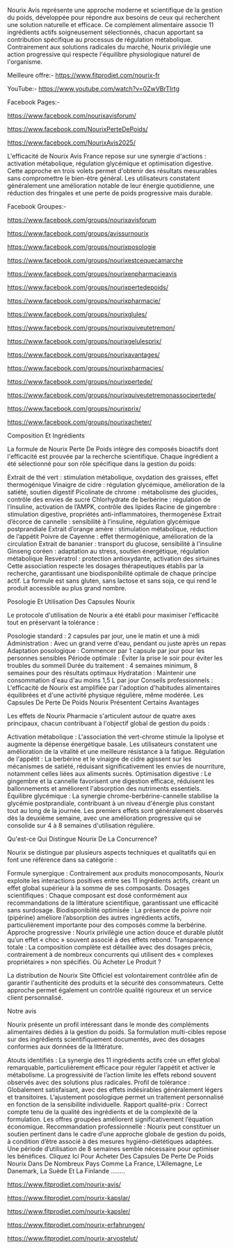 <a heref="https://www.fitprodiet.com/nourix-fr">Nourix Avis</a> représente une approche moderne et scientifique de la gestion du poids, développée pour répondre aux besoins de ceux qui recherchent une solution naturelle et efficace. Ce complément alimentaire associe 11 ingrédients actifs soigneusement sélectionnés, chacun apportant sa contribution spécifique au processus de régulation métabolique. Contrairement aux solutions radicales du marché, Nourix privilégie une action progressive qui respecte l'équilibre physiologique naturel de l'organisme.

Meilleure offre:- https://www.fitprodiet.com/nourix-fr

YouTube:- https://www.youtube.com/watch?v=0ZwVBrTIrtg

Facebook Pages:-

https://www.facebook.com/nourixavisforum/

https://www.facebook.com/NourixPerteDePoids/

https://www.facebook.com/NourixAvis2025/

L'efficacité de <a heref="https://www.fitprodiet.com/nourix-fr">Nourix Avis France</a> repose sur une synergie d'actions : activation métabolique, régulation glycémique et optimisation digestive. Cette approche en trois volets permet d'obtenir des résultats mesurables sans compromettre le bien-être général. Les utilisateurs constatent généralement une amélioration notable de leur énergie quotidienne, une réduction des fringales et une perte de poids progressive mais durable.

Facebook Groupes:-

https://www.facebook.com/groups/nourixavisforum

https://www.facebook.com/groups/avissurnourix

https://www.facebook.com/groups/nourixposologie

https://www.facebook.com/groups/nourixestcequecamarche

https://www.facebook.com/groups/nourixenpharmacieavis

https://www.facebook.com/groups/nourixpertedepoids/

https://www.facebook.com/groups/nourixpharmacie/

https://www.facebook.com/groups/nourixglules/

https://www.facebook.com/groups/nourixquiveutetremon/

https://www.facebook.com/groups/nourixgelulesprix/

https://www.facebook.com/groups/nourixavantages/

https://www.facebook.com/groups/nourixpharmacies/

https://www.facebook.com/groups/nourixpertede/

https://www.facebook.com/groups/nourixquiveutetremonassocipertede/

https://www.facebook.com/groups/nourixprix/

https://www.facebook.com/groups/nourixacheter/

Composition Et Ingrédients

La formule de Nourix Perte De Poids intègre des composés bioactifs dont l'efficacité est prouvée par la recherche scientifique. Chaque ingrédient a été sélectionné pour son rôle spécifique dans la gestion du poids:

Extrait de thé vert : stimulation métabolique, oxydation des graisses, effet thermogénique
Vinaigre de cidre : régulation glycémique, amélioration de la satiété, soutien digestif
Picolinate de chrome : métabolisme des glucides, contrôle des envies de sucré
Chlorhydrate de berbérine : régulation de l’insuline, activation de l’AMPK, contrôle des lipides
Racine de gingembre : stimulation digestive, propriétés anti-inflammatoires, thermogenèse
Extrait d’écorce de cannelle : sensibilité à l’insuline, régulation glycémique postprandiale
Extrait d’orange amère : stimulation métabolique, réduction de l’appétit
Poivre de Cayenne : effet thermogénique, amélioration de la circulation
Extrait de bananier : transport du glucose, sensibilité à l’insuline
Ginseng coréen : adaptation au stress, soutien énergétique, régulation métabolique
Resvératrol : protection antioxydante, activation des sirtuines
Cette association respecte les dosages thérapeutiques établis par la recherche, garantissant une biodisponibilité optimale de chaque principe actif. La formule est sans gluten, sans lactose et sans soja, ce qui rend le produit accessible au plus grand nombre.

Posologie Et Utilisation Des Capsules Nourix

Le protocole d'utilisation de Nourix a été établi pour maximiser l'efficacité tout en préservant la tolérance :

Posologie standard : 2 capsules par jour, une le matin et une à midi
Administration : Avec un grand verre d'eau, pendant ou juste après un repas
Adaptation posologique : Commencer par 1 capsule par jour pour les personnes sensibles
Période optimale : Éviter la prise le soir pour éviter les troubles du sommeil
Durée du traitement : 4 semaines minimum, 8 semaines pour des résultats optimaux
Hydratation : Maintenir une consommation d'eau d'au moins 1,5 L par jour
Conseils professionnels : L'efficacité de Nourix est amplifiée par l'adoption d'habitudes alimentaires équilibrées et d'une activité physique régulière, même modérée.
Les Capsules De Perte De Poids Nourix Présentent Certains Avantages

Les effets de Nourix Pharmacie s'articulent autour de quatre axes principaux, chacun contribuant à l'objectif global de gestion du poids :

Activation métabolique : L'association thé vert-chrome stimule la lipolyse et augmente la dépense énergétique basale. Les utilisateurs constatent une amélioration de la vitalité et une meilleure résistance à la fatigue.
Régulation de l'appétit : La berbérine et le vinaigre de cidre agissent sur les mécanismes de satiété, réduisant significativement les envies de nourriture, notamment celles liées aux aliments sucrés.
Optimisation digestive : Le gingembre et la cannelle favorisent une digestion efficace, réduisent les ballonnements et améliorent l'absorption des nutriments essentiels.
Équilibre glycémique : La synergie chrome-berbérine-cannelle stabilise la glycémie postprandiale, contribuant à un niveau d'énergie plus constant tout au long de la journée.
Les premiers effets sont généralement observés dès la deuxième semaine, avec une amélioration progressive qui se consolide sur 4 à 8 semaines d'utilisation régulière.

Qu'est-ce Qui Distingue Nourix De La Concurrence?

Nourix se distingue par plusieurs aspects techniques et qualitatifs qui en font une référence dans sa catégorie :

Formule synergique : Contrairement aux produits monocomposants, Nourix exploite les interactions positives entre ses 11 ingrédients actifs, créant un effet global supérieur à la somme de ses composants.
Dosages scientifiques : Chaque composant est dosé conformément aux recommandations de la littérature scientifique, garantissant une efficacité sans surdosage.
Biodisponibilité optimisée : La présence de poivre noir (pipérine) améliore l’absorption des autres ingrédients actifs, particulièrement importante pour des composés comme la berbérine.
Approche progressive : Nourix privilégie une action douce et durable plutôt qu’un effet « choc » souvent associé à des effets rebond.
Transparence totale : La composition complète est détaillée avec des dosages précis, contrairement à de nombreux concurrents qui utilisent des « complexes propriétaires » non spécifiés.
Où Acheter Le Produit ?

La distribution de Nourix Site Officiel est volontairement contrôlée afin de garantir l'authenticité des produits et la sécurité des consommateurs. Cette approche permet également un contrôle qualité rigoureux et un service client personnalisé.

Notre avis

Nourix présente un profil intéressant dans le monde des compléments alimentaires dédiés à la gestion du poids. Sa formulation multi-cibles repose sur des ingrédients scientifiquement documentés, avec des dosages conformes aux données de la littérature.

Atouts identifiés : La synergie des 11 ingrédients actifs crée un effet global remarquable, particulièrement efficace pour réguler l’appétit et activer le métabolisme. La progressivité de l’action limite les effets rebond souvent observés avec des solutions plus radicales.
Profil de tolérance : Globalement satisfaisant, avec des effets indésirables généralement légers et transitoires. L’ajustement posologique permet un traitement personnalisé en fonction de la sensibilité individuelle.
Rapport qualité-prix : Correct compte tenu de la qualité des ingrédients et de la complexité de la formulation. Les offres groupées améliorent significativement l’équation économique.
Recommandation professionnelle : Nourix peut constituer un soutien pertinent dans le cadre d’une approche globale de gestion du poids, à condition d’être associé à des mesures hygiéno-diététiques adaptées. Une période d’utilisation de 8 semaines semble nécessaire pour optimiser les bénéfices.
Cliquez Ici Pour Acheter Des Capsules De Perte De Poids Nourix Dans De Nombreux Pays Comme La France, L'Allemagne, Le Danemark, La Suède Et La Finlande ........

https://www.fitprodiet.com/nourix-avis/

https://www.fitprodiet.com/nourix-kapslar/

https://www.fitprodiet.com/nourix-kapsler/

https://www.fitprodiet.com/nourix-erfahrungen/

https://www.fitprodiet.com/nourix-arvostelut/
